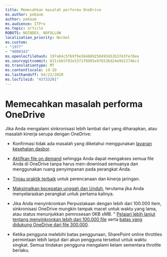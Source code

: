 ```yaml
---
title: Memecahkan masalah performa OneDrive
ms.author: pebaum
author: pebaum
ms.audience: ITPro
ms.topic: article
ROBOTS: NOINDEX, NOFOLLOW
localization_priority: Normal
ms.custom:
- "1977"
- "9000343"
ms.openlocfilehash: 197a84c5f69f9e58460925049345263743fe78ee
ms.sourcegitcommit: 631cbb5f03e5371f0995e976536d24e9d13746c3
ms.translationtype: MT
ms.contentlocale: id-ID
ms.lasthandoff: 04/22/2020
ms.locfileid: "43733201"
---
```

# <a name="troubleshoot-onedrive-performance"></a>Memecahkan masalah performa OneDrive

Jika Anda mengalami sinkronisasi lebih lambat dari yang diharapkan, atau masalah kinerja serupa dengan OneDrive:

- Konfirmasi tidak ada masalah yang diketahui menggunakan [layanan kesehatan dasbor](https://portal.office.com/adminportal/home?ref=/servicehealth).

- [Aktifkan file on demand](https://support.office.com/article/save-disk-space-with-onedrive-files-on-demand-for-windows-10-0e6860d3-d9f3-4971-b321-7092438fb38e) sehingga Anda dapat mengakses semua file Anda di OneDrive tanpa harus men-download semuanya dan menggunakan ruang penyimpanan pada perangkat Anda.

- [Tinjau praktik terbaik](https://docs.microsoft.com/office365/enterprise/network-planning-and-performance) untuk perencanaan dan kinerja jaringan.

- [Maksimalkan kecepatan unggah dan Unduh](https://support.office.com/article/maximize-upload-and-download-speed-8eeadfb8-501f-406d-997b-98ab6ff67f43), terutama jika Anda menyelaraskan perangkat untuk pertama kalinya.

- Jika Anda menyinkronkan Perpustakaan dengan lebih dari 100.000 item, sinkronisasi OneDrive mungkin tampak macet untuk waktu yang lama, atau status menunjukkan pemrosesan 0KB xMB. " [Pelajari lebih lanjut tentang menyinkronkan lebih dari 100.000 file](https://support.office.com/article/invalid-file-names-and-file-types-in-onedrive-onedrive-for-business-and-sharepoint-64883a5d-228e-48f5-b3d2-eb39e07630fa) serta [batas yang didukung OneDrive dari file 300.000](https://support.office.com/article/invalid-file-names-and-file-types-in-onedrive-onedrive-for-business-and-sharepoint-64883a5d-228e-48f5-b3d2-eb39e07630fa).

- Ketika pengguna melebihi batas penggunaan, SharePoint online throttles permintaan lebih lanjut dari akun pengguna tersebut untuk waktu singkat. Semua tindakan pengguna mengalami kelam sementara throttle berlaku.
